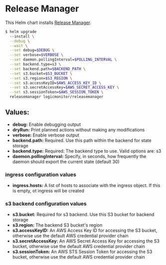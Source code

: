 # Release Manager

This Helm chart installs [Release Manager](https://github.com/logicmonitor/k8s-release-manager).

```bash
$ helm upgrade
  --install \
  --debug \
  --wait \
  --set debug=$DEBUG \
  --set verbose=$VERBOSE \
  --set daemon.pollingInterval=$POLLING_INTERVAL \
  --set backend.type=s3 \
  --set backend.path=$BACKEND_PATH \
  --set s3.bucket=$S3_BUCKET \
  --set s3.region=$S3_REGION \
  --set s3.accessKeyID=$AWS_ACCESS_KEY_ID \
  --set s3.secretAccessKey=$AWS_SECRET_ACCESS_KEY \
  --set s3.sessionToken=$AWS_SESSION_TOKEN \
  releasemanager logicmonitor/releasemanager
```

## Values:
-   **debug:** Enable debugging output
-   **dryRun:** Print planned actions without making any modifications
-   **verbose:** Enable verbose output
-   **backend.path:** Required. Use this path within the backend for state storage
-   **backend.type:** Required: The backend type to use. Valid options are: s3
-   **daemon.pollingInterval:** Specify, in seconds, how frequently the daemon should export the current state (default 30)

### ingress configuration values
-   **ingress.hosts:** A list of hosts to associate with the ingress object. If this is empty, ot ingress will be created

### s3 backend configuration values
-   **s3.bucket:** Required for s3 backend. Use this S3 bucket for backend storage
-   **s3.region:** The backend S3 bucket's region
-   **s3.accessKeyID:** An AWS Access Key ID for accessing the S3 bucket, otherwise use the default AWS credential provider chain
-   **s3.secretAccessKey:** An AWS Secret Access Key for accessing the S3 bucket, otherwise use the default AWS credential provider chain
-   **s3.sessionToken:** An AWS STS Session Token  for accessing the S3 bucket, otherwise use the default AWS credential provider chain
